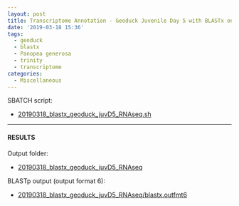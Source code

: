 ```yaml
---
layout: post
title: Transcriptome Annotation - Geoduck Juvenile Day 5 with BLASTx on Mox
date: '2019-03-18 15:36'
tags:
  - geoduck
  - blastx
  - Panopea generosa
  - trinity
  - transcriptome
categories:
  - Miscellaneous
---
```




SBATCH script:

- [20190318_blastx_geoduck_juvD5_RNAseq.sh](https://raw.githubusercontent.com/RobertsLab/sams-notebook/master/sbatch_scripts/20190318_blastx_geoduck_juvD5_RNAseq.sh)


---

#### RESULTS

Output folder:

- [20190318_blastx_geoduck_juvD5_RNAseq](http://gannet.fish.washington.edu/Atumefaciens/20190318_blastx_geoduck_juvD5_RNAseq)

BLASTp output (output format 6):

- [20190318_blastx_geoduck_juvD5_RNAseq/blastx.outfmt6](http://gannet.fish.washington.edu/Atumefaciens/20190318_blastx_geoduck_juvD5_RNAseq/blastx.outfmt6)

